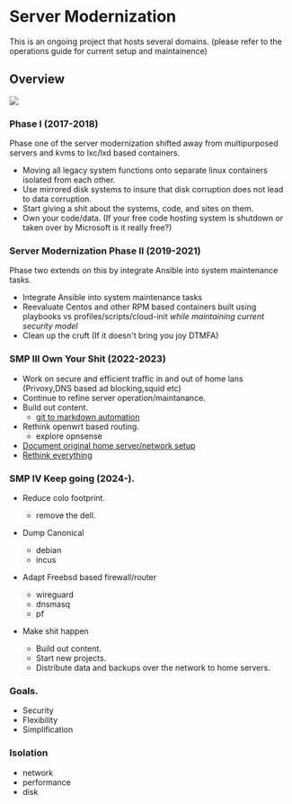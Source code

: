 # Server Modernization

This is an ongoing project that hosts several domains. (please refer to the operations guide for current setup and maintainence)

## Overview 

![](images/ContainerShip.jpg)

### Phase I (2017-2018)

Phase one of the server modernization shifted away from multipurposed servers and kvms to lxc/lxd based containers.

* Moving all legacy system functions onto separate linux containers isolated from each other.
* Use mirrored disk systems to insure that disk corruption does not lead to data corruption.
* Start giving a shit about the systems, code, and sites on them.
* Own your code/data. (If your free code hosting system is shutdown or taken over by Microsoft is it really free?)

### Server Modernization Phase II (2019-2021)

Phase two extends on this by integrate Ansible into system maintenance tasks.

* Integrate Ansible into system maintenance tasks
* Reevaluate Centos and other RPM based containers built using playbooks vs profiles/scripts/cloud-init *while maintaining current security model*
* Clean up the cruft (If it doesn't bring you joy DTMFA)

### SMP III Own Your Shit (2022-2023)

- Work on secure and efficient traffic in and out of home lans (Privoxy,DNS based ad blocking,squid etc)
- Continue to refine server operation/maintanance.
- Build out content.
  - [git to markdown automation](https://bartender.digithink.com)
- Rethink openwrt based routing.
  - explore opnsense
- [Document original home server/network setup](/zeearchive/edge-server-configuration/)
- [Rethink everything](/rethinkeverything/)

### SMP IV Keep going (2024-).
- Reduce colo footprint.
  - remove the dell.
- Dump Canonical
  - debian
  - incus
- Adapt Freebsd based firewall/router
  - wireguard
  - dnsmasq
  - pf

- Make shit happen
  - Build out content.
  - Start new projects.
  - Distribute data and backups over the network to home servers.

### Goals.

* Security
* Flexibility
* Simplification

### Isolation

* network
* performance
* disk